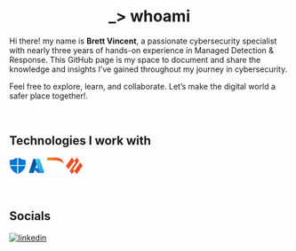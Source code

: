 <h1 align="center">_> whoami</h1>
<p>Hi there! my name is <strong>Brett Vincent</strong>, a passionate cybersecurity specialist with nearly three years of hands-on experience in Managed Detection & Response. This GitHub page is my space to document and share the knowledge and insights I’ve gained throughout my journey in cybersecurity.

Feel free to explore, learn, and collaborate. Let’s make the digital world a safer place together!.</p><br>
<h2>Technologies I work with</h2>
<p><a target="_blank" href="https://github.com/BrettmVincent/BrettmVincent/blob/c57184b86d4ad0475591759e7d8c83011dc20ce5/Defender.png" style="display: inline-block;"><img src="https://github.com/BrettmVincent/BrettmVincent/blob/c57184b86d4ad0475591759e7d8c83011dc20ce5/Defender.png" alt="linux" width="30" height="30" /></a>
<a target="_blank" href="https://github.com/BrettmVincent/BrettmVincent/blob/c57184b86d4ad0475591759e7d8c83011dc20ce5/Azure.png" style="display: inline-block;"><img src="https://github.com/BrettmVincent/BrettmVincent/blob/c57184b86d4ad0475591759e7d8c83011dc20ce5/Azure.png" alt="git" width="30" height="30" /></a>
<a target="_blank" href="https://github.com/BrettmVincent/BrettmVincent/blob/c57184b86d4ad0475591759e7d8c83011dc20ce5/DarkTrace.png" style="display: inline-block;"><img src="https://github.com/BrettmVincent/BrettmVincent/blob/c57184b86d4ad0475591759e7d8c83011dc20ce5/DarkTrace.png" alt="arduino" width="30" height="30" /></a>
<a target="_blank" href="https://github.com/BrettmVincent/BrettmVincent/blob/c57184b86d4ad0475591759e7d8c83011dc20ce5/PaloAlto.png" style="display: inline-block;"><img src="https://github.com/BrettmVincent/BrettmVincent/blob/c57184b86d4ad0475591759e7d8c83011dc20ce5/PaloAlto.png" alt="zapier" width="30" height="30" /></a></p>
<br>
<h2>Socials</h2>
<p><a target="_blank" href="https://www.linkedin.com/in/brettm-vincent" style="display: inline-block;"><img src="https://img.shields.io/badge/linkedin-logo?style=for-the-badge&logo=linkedin&logoColor=white&color=%230a77b6" alt="linkedin" /></a>



